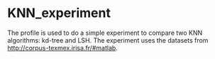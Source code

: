 # KNN_experiment
The profile is used to do a simple experiment to compare two KNN algorithms: kd-tree and LSH.
The experiment uses the datasets from http://corpus-texmex.irisa.fr/#matlab.
